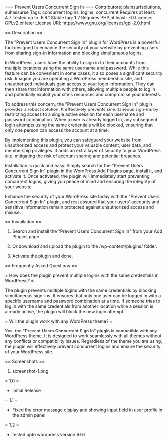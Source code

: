 === Prevent Users Concurrent Sign In ===
Contributors: plainsurfsolutions, suhassurse
Tags: concurrent logins, logins, concurrent
Requires at least: 4.7
Tested up to: 6.6.1
Stable tag: 1.2
Requires PHP at least: 7.0
License: GPLv2 or later
License URI: https://www.gnu.org/licenses/gpl-2.0.html

== Description ==

The "Prevent Users Concurrent Sign In" plugin for WordPress is a powerful tool designed to enhance the security of your website by preventing users from sharing sign-in information and blocking simultaneous logins.

In WordPress, users have the ability to sign in to their accounts from multiple locations using the same username and password. While this feature can be convenient in some cases, it also poses a significant security risk. Imagine you are operating a WordPress membership site, and unauthorized individuals gain access to your login information. They can then share that information with others, allowing multiple people to log in and potentially exploit your site's resources and compromise your interests.

To address this concern, the "Prevent Users Concurrent Sign In" plugin provides a robust solution. It effectively prevents simultaneous sign-ins by restricting access to a single active session for each username and password combination. When a user is already logged in, any subsequent login attempts using the same credentials will be blocked, ensuring that only one person can access the account at a time.

By implementing this plugin, you can safeguard your website from unauthorized access and protect your valuable content, user data, and membership privileges. It adds an extra layer of security to your WordPress site, mitigating the risk of account sharing and potential breaches.

Installation is quick and easy. Simply search for the "Prevent Users Concurrent Sign In" plugin in the WordPress Add Plugins page, install it, and activate it. Once activated, the plugin will immediately start preventing concurrent logins, giving you peace of mind and ensuring the integrity of your website.

Enhance the security of your WordPress site today with the "Prevent Users Concurrent Sign In" plugin, and rest assured that your users' accounts and sensitive information remain protected against unauthorized access and misuse.

== Installation ==

1. Search and install the "Prevent Users Concurrent Sign In" from your Add Plugins page.

2. Or download and upload the plugin to the /wp-content/plugins/ folder.

3. Activate the plugin and done.

== Frequently Asked Questions ==

= How does the plugin prevent multiple logins with the same credentials in WordPress? =

The plugin prevents multiple logins with the same credentials by blocking simultaneous sign-ins. It ensures that only one user can be logged in with a specific username and password combination at a time. If someone tries to log in with the same credentials from another location while a session is already active, the plugin will block the new login attempt.

= Will the plugin work with any WordPress theme? =

Yes, the "Prevent Users Concurrent Sign In" plugin is compatible with any WordPress theme. It is designed to work seamlessly with all themes without any conflicts or compatibility issues. Regardless of the theme you are using, the plugin will effectively prevent concurrent logins and ensure the security of your WordPress site.


== Screenshots ==
1. screenshot-1.png


= 1.0 =
* Initial Release

= 1.1 =
* Fixed the error message display and showing input field in user profile in the admin panel

= 1.2 =
* tested upto wordpress version 6.6.1
